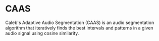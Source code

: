 # CAAS
Caleb's Adaptive Audio Segmentation (CAAS) is an audio segmentation algorithm that iteratively finds the best intervals and patterns in a given audio signal using cosine similarity.
